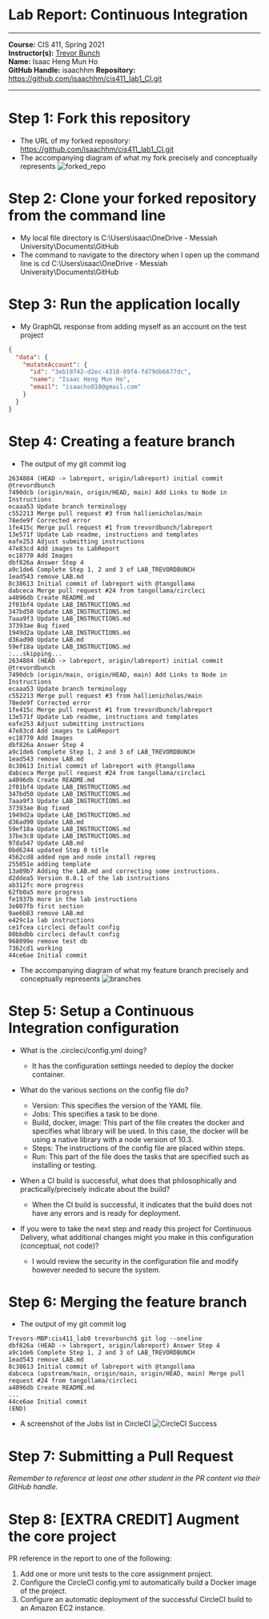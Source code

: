 # Lab Report: Continuous Integration
___
**Course:** CIS 411, Spring 2021  
**Instructor(s):** [Trevor Bunch](https://github.com/trevordbunch)  
**Name:** Isaac Heng Mun Ho  
**GitHub Handle:** isaachhm
**Repository:** https://github.com/isaachhm/cis411_lab1_CI.git  
___

# Step 1: Fork this repository
- The URL of my forked repository: https://github.com/isaachhm/cis411_lab1_CI.git
- The accompanying diagram of what my fork precisely and conceptually represents 
![forked_repo](/assets/repoCI)

# Step 2: Clone your forked repository from the command line  
- My local file directory is C:\Users\isaac\OneDrive - Messiah University\Documents\GitHub
- The command to navigate to the directory when I open up the command line is cd C:\Users\isaac\OneDrive - Messiah University\Documents\GitHub

# Step 3: Run the application locally
- My GraphQL response from adding myself as an account on the test project
``` json
{
  "data": {
    "mutateAccount": {
      "id": "3eb19742-d2ec-4318-89f4-fd79db6677dc",
      "name": "Isaac Heng Mun Ho",
      "email": "isaacho010@gmail.com"
    }
  }
}
```

# Step 4: Creating a feature branch
- The output of my git commit log
```
2634884 (HEAD -> labreport, origin/labreport) initial commit @trevordbunch
7490dcb (origin/main, origin/HEAD, main) Add Links to Node in Instructions
ecaaa53 Update branch terminology
c552213 Merge pull request #3 from hallienicholas/main
78ede9f Corrected error
1fe415c Merge pull request #1 from trevordbunch/labreport
13e571f Update Lab readme, instructions and templates
eafe253 Adjust submitting instructions
47e83cd Add images to LabReport
ec18770 Add Images
dbf826a Answer Step 4
a9c1de6 Complete Step 1, 2 and 3 of LAB_TREVORDBUNCH
1ead543 remove LAB.md
8c38613 Initial commit of labreport with @tangollama
dabceca Merge pull request #24 from tangollama/circleci
a4096db Create README.md
2f01bf4 Update LAB_INSTRUCTIONS.md
347bd50 Update LAB_INSTRUCTIONS.md
7aaa9f3 Update LAB_INSTRUCTIONS.md
37393ae Bug fixed
1949d2a Update LAB_INSTRUCTIONS.md
d36ad90 Update LAB.md
59ef18a Update LAB_INSTRUCTIONS.md
:...skipping...
2634884 (HEAD -> labreport, origin/labreport) initial commit @trevordbunch
7490dcb (origin/main, origin/HEAD, main) Add Links to Node in Instructions
ecaaa53 Update branch terminology
c552213 Merge pull request #3 from hallienicholas/main
78ede9f Corrected error
1fe415c Merge pull request #1 from trevordbunch/labreport
13e571f Update Lab readme, instructions and templates
eafe253 Adjust submitting instructions
47e83cd Add images to LabReport
ec18770 Add Images
dbf826a Answer Step 4
a9c1de6 Complete Step 1, 2 and 3 of LAB_TREVORDBUNCH
1ead543 remove LAB.md
8c38613 Initial commit of labreport with @tangollama
dabceca Merge pull request #24 from tangollama/circleci
a4096db Create README.md
2f01bf4 Update LAB_INSTRUCTIONS.md
347bd50 Update LAB_INSTRUCTIONS.md
7aaa9f3 Update LAB_INSTRUCTIONS.md
37393ae Bug fixed
1949d2a Update LAB_INSTRUCTIONS.md
d36ad90 Update LAB.md
59ef18a Update LAB_INSTRUCTIONS.md
37be3c8 Update LAB_INSTRUCTIONS.md
97da547 Update LAB.md
0bd6244 updated Step 0 title
4562cd8 added npm and node install repreq
255051e adding template
13a09b7 Adding the LAB.md and correcting some instructions.
d2ddea5 Version 0.0.1 of the lab isntructions
ab312fc more progress
62fb0a5 more progress
fe1937b more in the lab instructions
3e807fb first section
9ae6b83 remove LAB.md
e429c1a lab instructions
ce1fcea circleci default config
80bbdbb circleci default config
968099e remove test db
7362cd1 working
44ce6ae Initial commit

```
- The accompanying diagram of what my feature branch precisely and conceptually represents ![branches](/assets/feature_branch)

# Step 5: Setup a Continuous Integration configuration
- What is the .circleci/config.yml doing?  
  - It has the configuration settings needed to deploy the docker container.

- What do the various sections on the config file do?  
  - Version: This specifies the version of the YAML file.
  - Jobs: This specifies a task to be done.
  - Build, docker, image: This part of the file creates the docker and specifies what library will be used. In this case, the docker will be using a native library with a node version of 10.3.
  - Steps: The instructions of the config file are placed within steps.
  - Run: This part of the file does the tasks that are specified such as installing or testing. 

- When a CI build is successful, what does that philosophically and practically/precisely indicate about the build?  
   - When the CI build is successful, it indicates that the build does not have any errors and is ready for deployment.

- If you were to take the next step and ready this project for Continuous Delivery, what additional changes might you make in this configuration (conceptual, not code)?  
  - I would review the security in the configuration file and modify however needed to secure the system. 
   

# Step 6: Merging the feature branch
* The output of my git commit log
```
Trevors-MBP:cis411_lab0 trevorbunch$ git log --oneline
dbf826a (HEAD -> labreport, origin/labreport) Answer Step 4
a9c1de6 Complete Step 1, 2 and 3 of LAB_TREVORDBUNCH
1ead543 remove LAB.md
8c38613 Initial commit of labreport with @tangollama
dabceca (upstream/main, origin/main, origin/HEAD, main) Merge pull request #24 from tangollama/circleci
a4096db Create README.md
...
44ce6ae Initial commit
(END)
```

* A screenshot of the _Jobs_ list in CircleCI
![CircleCI Success](../assets/screenshot.png)

# Step 7: Submitting a Pull Request
_Remember to reference at least one other student in the PR content via their GitHub handle._



# Step 8: [EXTRA CREDIT] Augment the core project
PR reference in the report to one of the following:
1. Add one or more unit tests to the core assignment project. 
2. Configure the CircleCI config.yml to automatically build a Docker image of the project.
3. Configure an automatic deployment of the successful CircleCI build to an Amazon EC2 instance.
